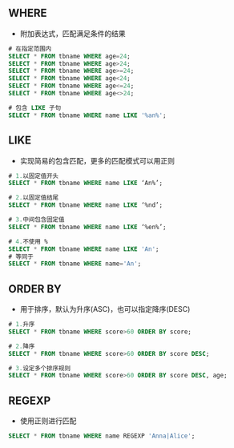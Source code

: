 ## WHERE

+ 附加表达式，匹配满足条件的结果
```sql
# 在指定范围内
SELECT * FROM tbname WHERE age=24;
SELECT * FROM tbname WHERE age>24;
SELECT * FROM tbname WHERE age>=24;
SELECT * FROM tbname WHERE age<24;
SELECT * FROM tbname WHERE age<=24;
SELECT * FROM tbname WHERE age<>24;

# 包含 LIKE 子句
SELECT * FROM tbname WHERE name LIKE '%an%';
```




## LIKE

+ 实现简易的包含匹配，更多的匹配模式可以用正则
```sql
# 1.以固定值开头
SELECT * FROM tbname WHERE name LIKE ‘An%’;

# 2.以固定值结尾
SELECT * FROM tbname WHERE name LIKE ‘%nd’;

# 3.中间包含固定值
SELECT * FROM tbname WHERE name LIKE ‘%en%’;

# 4.不使用 % 
SELECT * FROM tbname WHERE name LIKE 'An';
# 等同于
SELECT * FROM tbname WHERE name='An';
```



## ORDER BY

+ 用于排序，默认为升序(ASC)，也可以指定降序(DESC)
```sql
# 1.升序
SELECT * FROM tbname WHERE score>60 ORDER BY score;

# 2.降序
SELECT * FROM tbname WHERE score>60 ORDER BY score DESC;

# 3.设定多个排序规则
SELECT * FROM tbname WHERE score>60 ORDER BY score DESC, age;
```



## REGEXP

+ 使用正则进行匹配
```sql
SELECT * FROM tbname WHERE name REGEXP 'Anna|Alice';
```